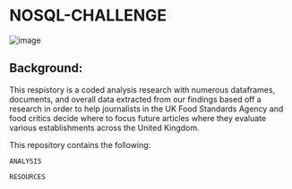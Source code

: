 # NOSQL-CHALLENGE

![image](https://github.com/sorapmas/no-sql-challenge/assets/128443029/04fffe7f-41c4-4d21-ab38-3ac5d2dd501e)


## Background:
This respistory is a coded analysis research with numerous dataframes, documents, and overall data extracted from our findings based off a research in order to help journalists in the UK Food Standards Agency and food critics decide where to focus future articles where they evaluate various establishments across the United Kingdom.

This repository contains the following:

    ANALYSIS

    RESOURCES

